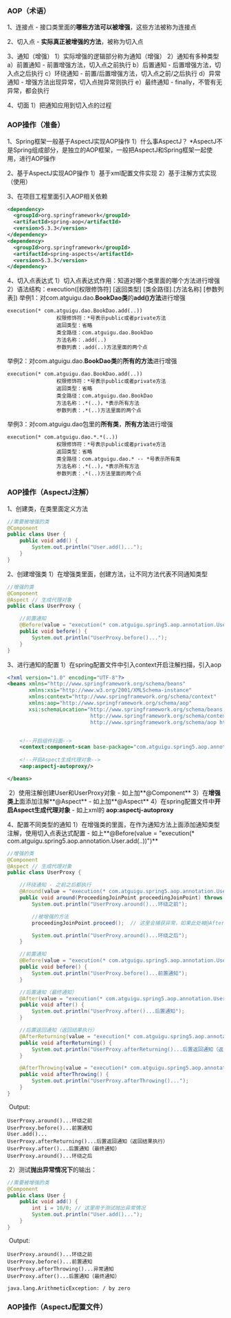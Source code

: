 ### AOP（术语）

1、连接点 - 接口类里面的**哪些方法可以被增强**，这些方法被称为连接点

2、切入点 - **实际真正被增强的方法**，被称为切入点

3、通知（增强）
	1）实际增强的逻辑部分称为通知（增强）
	2）通知有多种类型
		a）前置通知 - 前置增强方法，切入点之前执行
		b）后置通知 - 后置增强方法，切入点之后执行
		c）环绕通知 - 前置/后置增强方法，切入点之前/之后执行
		d）异常通知 - 增强方法出现异常，切入点抛异常则执行
		e）最终通知 - finally，不管有无异常，都会执行

4、切面
	1）把通知应用到切入点的过程



### AOP操作（准备）

1、Spring框架一般基于AspectJ实现AOP操作
	1）什么事AspectJ？
		*AspectJ不是Spring组成部分，是独立的AOP框架，一般把AspectJ和Spring框架一起使用，进行AOP操作

2、基于AspectJ实现AOP操作
	1）基于xml配置文件实现
	2）基于注解方式实现（使用）

3、在项目工程里面引入AOP相关依赖

```xml
<dependency>
  <groupId>org.springframework</groupId>
  <artifactId>spring-aop</artifactId>
  <version>5.3.3</version>
</dependency>
<dependency>
  <groupId>org.springframework</groupId>
  <artifactId>spring-aspects</artifactId>
  <version>5.3.3</version>
</dependency>
```

4、切入点表达式
	1）切入点表达式作用：知道对哪个类里面的哪个方法进行增强
	2）语法结构：execution([权限修饰符] [返回类型] [类全路径].[方法名称] [参数列表])
		举例1：对com.atguigu.dao.**BookDao类**的**add()方法**进行增强

```plain/text
execution(* com.atguigu.dao.BookDao.add(..))
				权限修饰符：*号表示public或者private方法
				返回类型：省略
				类全路径：com.atguigu.dao.BookDao
				方法名称：.add(..)
				参数列表：.add(..)方法里面的两个点
```

​		举例2：对com.atguigu.dao.**BookDao类**的**所有的方法**进行增强

```plain/text
execution(* com.atguigu.dao.BookDao.add(..))
				权限修饰符：*号表示public或者private方法
				返回类型：省略
				类全路径：com.atguigu.dao.BookDao
				方法名称：.*(..)，*表示所有方法
				参数列表：.*(..)方法里面的两个点
```

​		举例3：对com.atguigu.dao包里的**所有类**，**所有方法**进行增强

```plain/text
execution(* com.atguigu.dao.*.*(..))
				权限修饰符：*号表示public或者private方法
				返回类型：省略
				类全路径：com.atguigu.dao.* -- *号表示所有类
				方法名称：.*(..)，*表示所有方法
				参数列表：.*(..)方法里面的两个点
```



### AOP操作（AspectJ注解）

1、创建类，在类里面定义方法

```java
//需要被增强的类
@Component
public class User {
    public void add() {
        System.out.println("User.add()...");
    }
}
```

2、创建增强类
	1）在增强类里面，创建方法，让不同方法代表不同通知类型

```java
//增强的类
@Component
@Aspect // 生成代理对象
public class UserProxy {

    //前置通知
    @Before(value = "execution(* com.atguigu.spring5.aop.annotation.User.add(..))")
    public void before() {
        System.out.println("UserProxy.before()...");
    }
}
```

3、进行通知的配置
	1）在spring配置文件中引入context开启注解扫描，引入aop

```xml
<?xml version="1.0" encoding="UTF-8"?>
<beans xmlns="http://www.springframework.org/schema/beans"
       xmlns:xsi="http://www.w3.org/2001/XMLSchema-instance"
       xmlns:context="http://www.springframework.org/schema/context"
       xmlns:aop="http://www.springframework.org/schema/aop"
       xsi:schemaLocation="http://www.springframework.org/schema/beans https://www.springframework.org/schema/beans/spring-beans.xsd
                           http://www.springframework.org/schema/context https://www.springframework.org/schema/context/spring-context.xsd
                           http://www.springframework.org/schema/aop https://www.springframework.org/schema/aop/spring-aop.xsd">


    <!--开启组件扫面-->
    <context:component-scan base-package="com.atguigu.spring5.aop.annotation"/>
  
    <!--开启Aspect生成代理对象-->
    <aop:aspectj-autoproxy/>

</beans>
```

​	2）使用注解创建User和UserProxy对象 - 如上加**@Component**
​	3）在**增强类上**面添加注解**@Aspect** - 如上加**@Aspect**
​	4）在spring配置文件中**开启Aspect生成代理对象** - 如上xml的 **aop:aspectj-autoproxy**

4、配置不同类型的通知
	1）在增强类的里面，在作为通知方法上面添加通知类型注解，使用切入点表达式配置 - 如上**@Before(value = "execution(* com.atguigu.spring5.aop.annotation.User.add(..))")**

```java
//增强的类
@Component
@Aspect // 生成代理对象
public class UserProxy {

    //环绕通知 - 之前之后都执行
    @Around(value = "execution(* com.atguigu.spring5.aop.annotation.User.add(..))")
    public void around(ProceedingJoinPoint proceedingJoinPoint) throws Throwable {
        System.out.println("UserProxy.around()...环绕之前");

        //被增强的方法
        proceedingJoinPoint.proceed();  // 这里会捕获异常，如果此处被@AfterThrowing拦住，则不执行该环绕通知方法后的所有代码

        System.out.println("UserProxy.around()...环绕之后");
    }

    //前置通知
    @Before(value = "execution(* com.atguigu.spring5.aop.annotation.User.add(..))")
    public void before() {
        System.out.println("UserProxy.before()...前置通知");
    }

    //后置通知（最终通知）
    @After(value = "execution(* com.atguigu.spring5.aop.annotation.User.add(..))")
    public void after() {
        System.out.println("UserProxy.after()...后置通知");
    }

    //后置返回通知（返回结果执行）
    @AfterReturning(value = "execution(* com.atguigu.spring5.aop.annotation.User.add(..))")
    public void afterReturning() {
        System.out.println("UserProxy.afterReturning()...后置返回通知（返回结果执行）");
    }

    @AfterThrowing(value = "execution(* com.atguigu.spring5.aop.annotation.User.add(..))")
    public void afterThrowing() {
        System.out.println("UserProxy.afterThrowing()...");
    }
}
```

​		Output:

```plain/text
UserProxy.around()...环绕之前
UserProxy.before()...前置通知
User.add()...
UserProxy.afterReturning()...后置返回通知（返回结果执行）
UserProxy.after()...后置通知（最终通知）
UserProxy.around()...环绕之后
```


​	2）测试**抛出异常情况下**的输出：

```java
//需要被增强的类
@Component
public class User {
    public void add() {
        int i = 10/0; // 这里用于测试抛出异常情况
        System.out.println("User.add()...");
    }
}
```

​		Output:

```plain/text
UserProxy.around()...环绕之前
UserProxy.before()...前置通知
UserProxy.afterThrowing()...异常通知
UserProxy.after()...后置通知（最终通知）

java.lang.ArithmeticException: / by zero
```



### AOP操作（AspectJ配置文件）